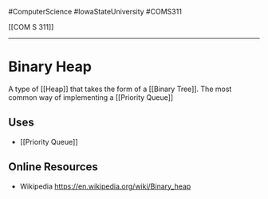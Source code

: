 #ComputerScience  #IowaStateUniversity  #COMS311 


[[COM S 311]] 

---


# Binary Heap

A type of [[Heap]]  that takes the form of a [[Binary Tree]]. The most common way of implementing a [[Priority Queue]]

## Uses 
- [[Priority Queue]]


## Online Resources
- Wikipedia https://en.wikipedia.org/wiki/Binary_heap
